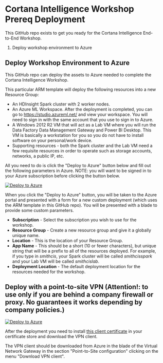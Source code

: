 # Cortana Intelligence Workshop Prereq Deployment

This GitHub repo exists to get you ready for the Cortana Intelligence End-to-End Workshop. 

1. Deploy workshop environment to Azure

## Deploy Workshop Environment to Azure

This GitHub repo can deploy the assets to Azure needed to complete the Cortana Intelligence Workshop. 

This particular ARM template will deploy the following resources into a new Resource Group:

* An HDInsight Spark cluster with 2 worker nodes.
* An Azure ML Workspace. After the deployment is completed, you can go to https://studio.azureml.net/ and view your workspace. You will need to sign in with the same account that you use to sign in to Azure.
* A Windows 2012 R2 VM that will act as a Lab VM where you will run the Data Factory Data Management Gateway and Power BI Desktop. This VM is basically a workstation for you so you do not have to install software on your personal/work device.
* Supporting resources - both the Spark cluster and the Lab VM need a few requisite resources in order to operate such as storage accounts, networks, a public IP, etc.

All you need to do is click the "Deploy to Azure" button below and fill out the following parameters in Azure. NOTE: you will want to be signed in to your Azure subscription before clicking the button below.

[![Deploy to Azure](http://azuredeploy.net/deploybutton.png)](https://portal.azure.com/#create/Microsoft.Template/uri/https%3A%2F%2Fraw.githubusercontent.com%2Fsgiovinetti%2FCortanaWorkshopPrereqDeployment%2Fmaster%2Fazuredeploy.json)

When you click the "Deploy to Azure" button, you will be taken to the Azure portal and presented with a form for a new custom deployment (which uses the ARM template in this GitHub repo). You will be presented with a blade to provide some custom parameters.


* **Subscription** - Select the subscription you wish to use for the workshop.
* **Resource Group** - Create a new resource group and give it a globally unique name.
* **Location** - This is the location of your Resource Group. 
* **App Name** - This should be a short (10 or fewer characters), but unique string that will be a prefix to all of the resources deployed. For example, if you type in *smithcis*, your Spark cluster will be called *smithcisspark* and your Lab VM will be called *smithcislab*.
* **Deployment Location** - The default deployment location for the resources needed for the workshop.

## Deploy with a point-to-site VPN (Attention!: to use only if you are behind a company firewall or proxy. No guarantees it works depending by company policies.)

[![Deploy to Azure](http://azuredeploy.net/deploybutton.png)](https://portal.azure.com/#create/Microsoft.Template/uri/https%3A%2F%2Fraw.githubusercontent.com%2Fsgiovinetti%2FCortanaWorkshopPrereqDeployment%2Fmaster%2FazuredeploywithVPN.json)

After the deployment you need to install [this client certificate](https://github.com/sgiovinetti/CortanaWorkshopPrereqDeployment/raw/master/cortanademoclient.pfx) in your certificate store and download the VPN client. 

The VPN client should be downloaded from Azure in the blade of the Virtual Network Gateway in the section "Point-to-Site configuration" clicking on the menu "Download VPN client".